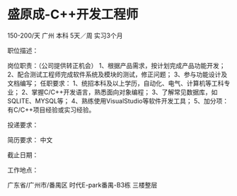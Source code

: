 # 盛原成-C++开发工程师

150-200/天 广州 本科 5天／周 实习3个月

职位描述：

岗位职责：（公司提供转正机会） 1、根据产品需求，按计划完成产品功能开发； 2、配合测试工程师完成软件系统及模块的测试，修正问题； 3、参与功能设计及文档编写； 任职要求： 1、统招本科及以上学历，自动化、电气、计算机等工科专业； 2、掌握C/C++开发语言，熟悉面向对象编程； 3、了解常见数据库，如SQLITE、MYSQL等； 4、熟练使用VisualStudio等软件开发工具； 5、加分项：有C/C++项目经验或实习经验。

投递要求：

简历要求： 中文

截止日期：

工作地点：

广东省/广州市/番禺区 时代E-park番禺-B3栋 三楼整层